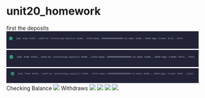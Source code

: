 # unit20_homework
first the deposits
![](images/deposit1.JPG)
![](images/deposit10.JPG)
![](images/deposit5.JPG)
Checking Balance
![](balance.JPG)
Withdraws
![](withdraw2successful.png)
![](withdraw10eth.png)
![](withdraw5eth.png)
![](withdrawsuccessful.png)
